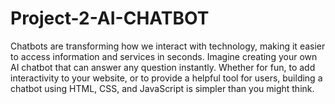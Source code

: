 # Project-2-AI-CHATBOT
Chatbots are transforming how we interact with technology, making it easier to access information and services in seconds. Imagine creating your own AI chatbot that can answer any question instantly. Whether for fun, to add interactivity to your website, or to provide a helpful tool for users, building a chatbot using HTML, CSS, and JavaScript is simpler than you might think.
